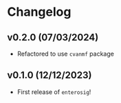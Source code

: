 # Changelog

## v0.2.0 (07/03/2024)

- Refactored to use `cvanmf` package

## v0.1.0 (12/12/2023)

- First release of `enterosig`!
